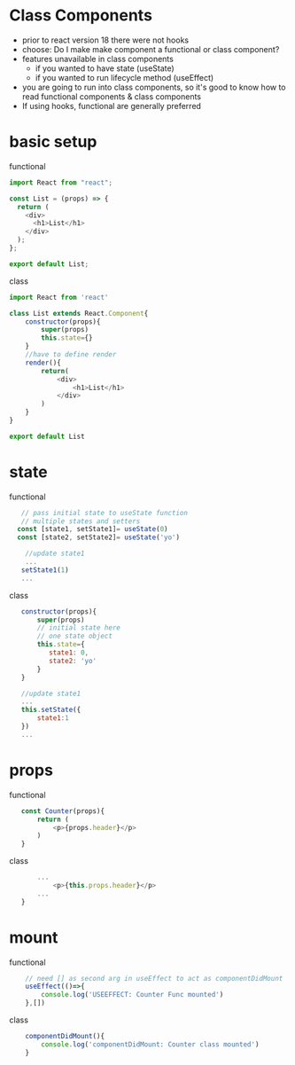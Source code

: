 # Class Components

- prior to react version 18 there were not hooks
- choose: Do I make make component a functional or class component?
- features unavailable in class components
  - if you wanted to have state (useState)
  - if you wanted to run lifecycle method  (useEffect)
- you are going to run into class components, so it's good to know how to read functional components & class components
- If using hooks, functional are generally preferred

# basic setup
functional
```javascript
import React from "react";

const List = (props) => {
  return (
    <div>
      <h1>List</h1>
    </div>
  );
};

export default List;
```
class
```javascript
import React from 'react'

class List extends React.Component{
    constructor(props){
        super(props)
        this.state={}
    }
    //have to define render
    render(){
        return(
            <div>
                <h1>List</h1>
            </div>
        )
    }
}

export default List
```

# state
functional
```javascript
   // pass initial state to useState function
   // multiple states and setters
  const [state1, setState1]= useState(0)
  const [state2, setState2]= useState('yo')

    //update state1
    ...
   setState1(1)
   ...
```

class
```javascript
   constructor(props){
       super(props)
       // initial state here
       // one state object
       this.state={
          state1: 0,
          state2: 'yo'
       }
   }

   //update state1
   ...
   this.setState({
       state1:1
   })
   ...
```

# props
functional
```javascript
   const Counter(props){
       return (
           <p>{props.header}</p>
       )
   }
```

class
```javascript
       ...
           <p>{this.props.header}</p>
       ...
   }
```

# mount
functional
```javascript
    // need [] as second arg in useEffect to act as componentDidMount
    useEffect(()=>{
        console.log('USEEFFECT: Counter Func mounted')
    },[])
```

class
```javascript
    componentDidMount(){
        console.log('componentDidMount: Counter class mounted')
    }
```

